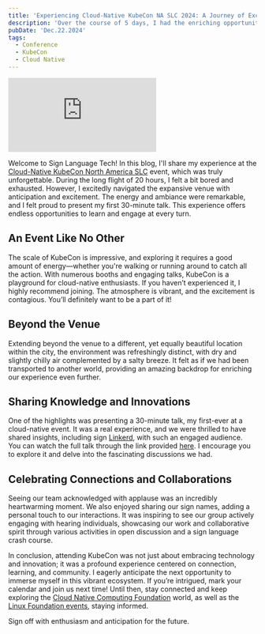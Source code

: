 ```yaml
---
title: 'Experiencing Cloud-Native KubeCon NA SLC 2024: A Journey of Excitement and Connection'
description: 'Over the course of 5 days, I had the enriching opportunity to attend the Cloud-Native KubeCon North America SLC event, hosted in a vibrant city location. For the first time with my co-speaker, we delivered a 30-minute talk on cloud-native innovations and the power of connectivity. The audience was enthusiastic, and the presence of sign language interpreters significantly enhanced the event’s inclusivity.'
pubDate: 'Dec.22.2024'
tags:
  - Conference
  - KubeCon
  - Cloud Native
---
```


<iframe 
  class="youtube-frame"
  src="https://www.youtube.com/embed/iu60I44THCw?si=uX98BsHehwSeKF7_"
  title="YouTube video player" 
  frameborder="0"
  allow="accelerometer; autoplay; clipboard-write; encrypted-media; gyroscope; picture-in-picture; web-share"
  referrerpolicy="strict-origin-when-cross-origin"
  allowfullscreen>
</iframe>

Welcome to Sign Language Tech! In this blog, I'll share my experience at the [Cloud-Native KubeCon North America SLC](https://events.linuxfoundation.org/kubecon-cloudnativecon-north-america) event, which was truly unforgettable. During the long flight of 20 hours, I felt a bit bored and exhausted. However, I excitedly navigated the expansive venue with anticipation and excitement. The energy and ambiance were remarkable, and I felt proud to present my first 30-minute talk. This experience offers endless opportunities to learn and engage at every turn.

## An Event Like No Other

The scale of KubeCon is impressive, and exploring it requires a good amount of energy—whether you're walking or running around to catch all the action. With numerous booths and engaging talks, KubeCon is a playground for cloud-native enthusiasts. If you haven’t experienced it, I highly recommend joining. The atmosphere is vibrant, and the excitement is contagious. You’ll definitely want to be a part of it!

## Beyond the Venue

Extending beyond the venue to a different, yet equally beautiful location within the city, the environment was refreshingly distinct, with dry and slightly chilly air complemented by a salty breeze. It felt as if we had been transported to another world, providing an amazing backdrop for enriching our experience even further.

## Sharing Knowledge and Innovations

One of the highlights was presenting a 30-minute talk, my first-ever at a cloud-native event. It was a real experience, and we were thrilled to have shared insights, including sign [Linkerd](https://linkerd.io), with such an engaged audience. You can watch the full talk through the link provided [here](https://youtu.be/5eQ1Kte-9Qw?si=2ZX5PPw5JJtNwMuD). I encourage you to explore it and delve into the fascinating discussions we had.

## Celebrating Connections and Collaborations

Seeing our team acknowledged with applause was an incredibly heartwarming moment. We also enjoyed sharing our sign names, adding a personal touch to our interactions. It was inspiring to see our group actively engaging with hearing individuals, showcasing our work and collaborative spirit through various activities in open discussion and a sign language crash course.

In conclusion, attending KubeCon was not just about embracing technology and innovation; it was a profound experience centered on connection, learning, and community. I eagerly anticipate the next opportunity to immerse myself in this vibrant ecosystem. If you’re intrigued, mark your calendar and join us next time! Until then, stay connected and keep exploring the [Cloud Native Computing Foundation](https://www.cncf.io) world, as well as the [Linux Foundation events](https://events.linuxfoundation.org), staying informed.

Sign off with enthusiasm and anticipation for the future.
